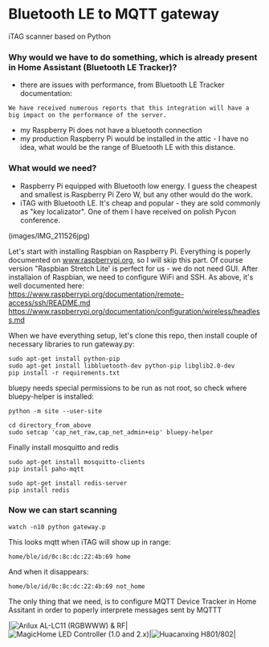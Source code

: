 # Bluetooth LE to MQTT gateway
iTAG scanner based on Python


### Why would we have to do something, which is already present in Home Assistant (Bluetooth LE Tracker)?

* there are issues with performance, from Bluetooth LE Tracker documentation:
```
We have received numerous reports that this integration will have a big impact on the performance of the server.
```
* my Raspberry Pi does not have a bluetooth connection
* my production Raspberry Pi would be installed in the attic - I have no idea, what would be the range of Bluetooth LE with this distance.

### What would we need?
* Raspberry Pi equipped with Bluetooth low energy. I guess the cheapest and smallest is Raspberry Pi Zero W, but any other would do the work.
* iTAG with Bluetooth LE. It's cheap and popular - they are sold commonly as "key localizator". One of them I have received on polish Pycon conference.

(images/IMG_211526jpg)

Let's start with installing Raspbian on Raspberry Pi. Everything is poperly documented on www.raspberrypi.org, so I will skip this part. Of course version "Raspbian Stretch Lite' is perfect for us - we do not need GUI.
After installaion of Raspbian, we need to configure WiFi and SSH. As above, it's well documented here:
https://www.raspberrypi.org/documentation/remote-access/ssh/README.md
https://www.raspberrypi.org/documentation/configuration/wireless/headless.md

When we have everything setup, let's clone this repo, then install couple of necessary libraries to run gateway.py:
```
sudo apt-get install python-pip
sudo apt-get install libbluetooth-dev python-pip libglib2.0-dev
pip install -r requirements.txt
```

bluepy needs special permissions to be run as not root, so check where bluepy-helper is installed:

```
python -m site --user-site
```

```
cd directory_from_above
sudo setcap 'cap_net_raw,cap_net_admin+eip' bluepy-helper
```

Finally install mosquitto and redis

```
sudo apt-get install mosquitto-clients
pip install paho-mqtt

sudo apt-get install redis-server
pip install redis
```

### Now we can start scanning
```
watch -n10 python gateway.p
```

This looks mqtt when iTAG will show up in range:
```
home/ble/id/0c:8c:dc:22:4b:69 home
```

And when it disappears:
```
home/ble/id/0c:8c:dc:22:4b:69 not_home
```

The only thing that we need, is to configure MQTT Device Tracker in Home Assitant in order to poperly interprete messages sent by MQTTT


|![Arilux AL-LC11 (RGBWWW) & RF](images/devices/arilux-al-lc11.jpg)|![MagicHome LED Controller (1.0 and 2.x)](images/devices/magichome-led-controller.jpg)|![Huacanxing H801/802](images/devices/huacanxing-h801.jpg)|

